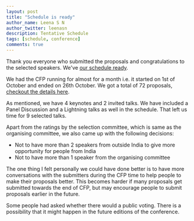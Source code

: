 ```yaml
---
layout: post
title: "Schedule is ready"
author_name: Leena S N
author_twitter: leenasn
description: Tentative Schedule 
tags: [schedule, conference]
comments: true
---
```


Thank you everyone who submitted the proposals and congratulations to the selected speakers. We've [our schedule ready](http://gardencityruby2014.busyconf.com/schedule/full).

We had the CFP running for almost for a month i.e. it started on 1st of October and ended on 26th October. We got a total of 72 proposals, [checkout the details here](http://www.gardencityruby.org/blog/72-talk-proposals-in-total/
). 

As mentioned,  we have 4 keynotes and 2 invited talks. We have included a Panel Discussion and a Lightning talks as well in the schedule. That left us time for 9 selected talks.

Apart from the ratings by the selection committee, which is same as the organising committee, we also came up with the following decisions:

* Not to have more than 2 speakers from outside India to give more opportunity for people from India
* Not to have more than 1 speaker from the organising committee

The one thing I felt personally we could have done better is to have more conversations with the submitters during the CFP time to help people to make their proposals better. This becomes harder if many proposals get submitted towards the end of CFP, but may encourage people to submit proposals earlier in the future.

Some people had asked whether there would a public voting. There is a possibility that it might happen in the future editions of the conference.

